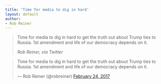 ```yaml
---
title: 'Time for media to dig in hard'
layout: default
author:
- Rob Reiner
---
```


> Time for media to dig in hard to get the truth out about Trump ties to Russia. 1st amendment and life of our democracy depends on it.
>
> <cite>Rob Reiner, via Twitter</cite>

<blockquote class="twitter-tweet"><p lang="en" dir="ltr">Time for media to dig in hard to get the truth out about Trump ties to Russia. 1st amendment and life of our democracy depends on it.</p>&mdash; Rob Reiner (@robreiner) <a href="https://twitter.com/robreiner/status/835218069316259840?ref_src=twsrc%5Etfw">February 24, 2017</a></blockquote> <script async src="https://platform.twitter.com/widgets.js" charset="utf-8"></script>
